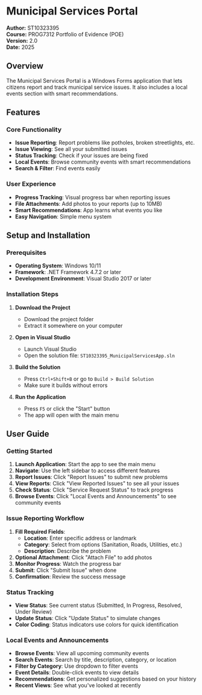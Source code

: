 # Municipal Services Portal

**Author:** ST10323395  
**Course:** PROG7312 Portfolio of Evidence (POE)  
**Version:** 2.0  
**Date:** 2025

## Overview

The Municipal Services Portal is a Windows Forms application that lets citizens report and track municipal service issues. It also includes a local events section with smart recommendations.

## Features

### Core Functionality
- **Issue Reporting**: Report problems like potholes, broken streetlights, etc.
- **Issue Viewing**: See all your submitted issues
- **Status Tracking**: Check if your issues are being fixed
- **Local Events**: Browse community events with smart recommendations
- **Search & Filter**: Find events easily

### User Experience
- **Progress Tracking**: Visual progress bar when reporting issues
- **File Attachments**: Add photos to your reports (up to 10MB)
- **Smart Recommendations**: App learns what events you like
- **Easy Navigation**: Simple menu system

## Setup and Installation

### Prerequisites
- **Operating System**: Windows 10/11
- **Framework**: .NET Framework 4.7.2 or later
- **Development Environment**: Visual Studio 2017 or later

### Installation Steps

1. **Download the Project**
   - Download the project folder
   - Extract it somewhere on your computer

2. **Open in Visual Studio**
   - Launch Visual Studio
   - Open the solution file: `ST10323395_MunicipalServicesApp.sln`

3. **Build the Solution**
   - Press `Ctrl+Shift+B` or go to `Build > Build Solution`
   - Make sure it builds without errors

4. **Run the Application**
   - Press `F5` or click the "Start" button
   - The app will open with the main menu

## User Guide

### Getting Started
1. **Launch Application**: Start the app to see the main menu
2. **Navigate**: Use the left sidebar to access different features
3. **Report Issues**: Click "Report Issues" to submit new problems
4. **View Reports**: Click "View Reported Issues" to see all your issues
5. **Check Status**: Click "Service Request Status" to track progress
6. **Browse Events**: Click "Local Events and Announcements" to see community events

### Issue Reporting Workflow
1. **Fill Required Fields**:
   - **Location**: Enter specific address or landmark
   - **Category**: Select from options (Sanitation, Roads, Utilities, etc.)
   - **Description**: Describe the problem
2. **Optional Attachment**: Click "Attach File" to add photos
3. **Monitor Progress**: Watch the progress bar
4. **Submit**: Click "Submit Issue" when done
5. **Confirmation**: Review the success message

### Status Tracking
- **View Status**: See current status (Submitted, In Progress, Resolved, Under Review)
- **Update Status**: Click "Update Status" to simulate changes
- **Color Coding**: Status indicators use colors for quick identification

### Local Events and Announcements
- **Browse Events**: View all upcoming community events
- **Search Events**: Search by title, description, category, or location
- **Filter by Category**: Use dropdown to filter events
- **Event Details**: Double-click events to view details
- **Recommendations**: Get personalized suggestions based on your history
- **Recent Views**: See what you've looked at recently
